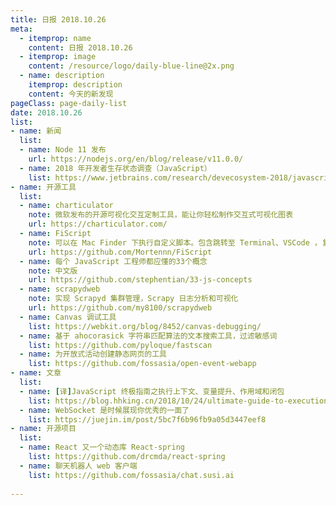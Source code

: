 ```yaml
---
title: 日报 2018.10.26
meta:
  - itemprop: name
    content: 日报 2018.10.26
  - itemprop: image
    content: /resource/logo/daily-blue-line@2x.png
  - name: description
    itemprop: description
    content: 今天的新发现
pageClass: page-daily-list
date: 2018.10.26
list:
- name: 新闻
  list:
  - name: Node 11 发布
    url: https://nodejs.org/en/blog/release/v11.0.0/
  - name: 2018 年开发者生存状态调查（JavaScript）
    list: https://www.jetbrains.com/research/devecosystem-2018/javascript/
- name: 开源工具
  list:
  - name: charticulator
    note: 微软发布的开源可视化交互定制工具，能让你轻松制作交互式可视化图表
    url: https://charticulator.com/
  - name: FiScript
    note: 可以在 Mac Finder 下执行自定义脚本。包含跳转至 Terminal、VSCode ，复制当前路径等功能
    url: https://github.com/Mortennn/FiScript
  - name: 每个 JavaScript 工程师都应懂的33个概念
    note: 中文版
    url: https://github.com/stephentian/33-js-concepts
  - name: scrapydweb
    note: 实现 Scrapyd 集群管理，Scrapy 日志分析和可视化
    url: https://github.com/my8100/scrapydweb
  - name: Canvas 调试工具
    list: https://webkit.org/blog/8452/canvas-debugging/
  - name: 基于 ahocorasick 字符串匹配算法的文本搜索工具，过滤敏感词
    list: https://github.com/pyloque/fastscan  
  - name: 为开放式活动创建静态网页的工具
    list: https://github.com/fossasia/open-event-webapp   
- name: 文章
  list:
  - name: [译]JavaScript 终极指南之执行上下文、变量提升、作用域和闭包
    list: https://blog.hhking.cn/2018/10/24/ultimate-guide-to-execution-contexts-hoisting-scopes-and-closures-in-javascript/
  - name: WebSocket 是时候展现你优秀的一面了
    list: https://juejin.im/post/5bc7f6b96fb9a05d3447eef8    
- name: 开源项目
  list:
  - name: React 又一个动态库 React-spring
    list: https://github.com/drcmda/react-spring
  - name: 聊天机器人 web 客户端
    list: https://github.com/fossasia/chat.susi.ai
  
---
```


<daily-list v-bind="$page.frontmatter"/>